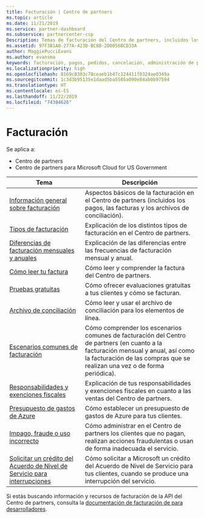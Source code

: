 ```yaml
---
title: Facturación | Centro de partners
ms.topic: article
ms.date: 11/21/2019
ms.service: partner-dashboard
ms.subservice: partnercenter-csp
Description: Temas de facturación del Centro de partners, incluidos los recursos de facturación, las facturas y la facturación de CSP.
ms.assetid: 97F3B1A0-277A-423D-BC8B-2D0056BCD33A
author: MaggiePucciEvans
ms.author: evansma
keywords: facturación, pagos, pedidos, cancelación, administración de pedidos, impago, fraude, uso incorrecto, impuestos, exenciones fiscales, archivos de conciliación, archivo de conciliación
ms.localizationpriority: high
ms.openlocfilehash: 8169c8303c78ceaeb1b47c124411f0324ae0349a
ms.sourcegitcommit: 1c3d3b95135e1daad5ba5585a090e84ab0b97594
ms.translationtype: HT
ms.contentlocale: es-ES
ms.lasthandoff: 11/22/2019
ms.locfileid: "74384626"
---
```

# <a name="billing"></a>Facturación

Se aplica a:

- Centro de partners
- Centro de partners para Microsoft Cloud for US Government

| Tema | Descripción |
| ----- | ----------- |
| [Información general sobre facturación](billing-basics.md) | Aspectos básicos de la facturación en el Centro de partners (incluidos los pagos, las facturas y los archivos de conciliación). |
| [Tipos de facturación](billing-different-types.md) | Explicación de los distintos tipos de facturación en el Centro de partners. |
| [Diferencias de facturación mensuales y anuales](billing-annual-monthly.md) | Explicación de las diferencias entre las frecuencias de facturación mensual y anual. |
| [Cómo leer tu factura](read-your-bill.md) | Cómo leer y comprender la factura del Centro de partners. |
| [Pruebas gratuitas](offer-your-customers-trials-of-microsoft-products.md) | Cómo ofrecer evaluaciones gratuitas a tus clientes y cómo se facturan. |
| [Archivo de conciliación](use-the-reconciliation-files.md) | Cómo leer y usar el archivo de conciliación para los elementos de línea. |
| [Escenarios comunes de facturación](common-billing-scenarios.md) | Cómo comprender los escenarios comunes de facturación del Centro de partners (en cuanto a la facturación mensual y anual, así como la facturación de las compras que se realizan una vez o de forma periódica). |
| [Responsabilidades y exenciones fiscales](tax-and-tax-exemptions.md) | Explicación de tus responsabilidades y exenciones fiscales en cuanto a las ventas del Centro de partners. |
| [Presupuesto de gastos de Azure](set-an-azure-spending-budget-for-your-customers.md) | Cómo establecer un presupuesto de gastos de Azure para tus clientes. |
| [Impago, fraude o uso incorrecto](non-payment--fraud--or-misuse.md) | Cómo administrar en el Centro de partners los clientes que no pagan, realizan acciones fraudulentas o usan de forma inadecuada el servicio. |
| [Solicitar un crédito del Acuerdo de Nivel de Servicio para interrupciones](request-credit.md) | Cómo solicitar a Microsoft un crédito del Acuerdo de Nivel de Servicio para tus clientes, cuando se produce una interrupción del servicio. |

Si estás buscando información y recursos de facturación de la API del Centro de partners, consulta la [documentación de facturación de para desarrolladores](https://docs.microsoft.com/partner-center/develop/manage-billing).
